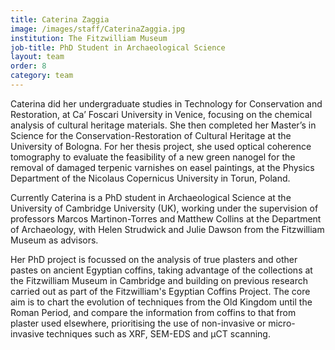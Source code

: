 ```yaml
---
title: Caterina Zaggia
image: /images/staff/CaterinaZaggia.jpg
institution: The Fitzwilliam Museum
job-title: PhD Student in Archaeological Science
layout: team
order: 8
category: team
---
```

Caterina did her undergraduate studies in Technology for Conservation and Restoration, at Ca’ Foscari University in Venice, focusing on the chemical analysis of cultural heritage materials. She then completed her Master’s in Science for the Conservation-Restoration of Cultural Heritage at the University of Bologna. For her thesis project, she used optical coherence tomography to evaluate the feasibility of a new green nanogel for the removal of damaged terpenic varnishes on easel paintings, at the Physics Department of the Nicolaus Copernicus University in Torun, Poland.

Currently Caterina is a PhD student in Archaeological Science at the University of Cambridge University (UK), working under the supervision of professors Marcos Martinon-Torres and Matthew Collins at the Department of Archaeology, with Helen Strudwick and Julie Dawson from the Fitzwilliam Museum as advisors.

Her PhD project is focussed on the analysis of true plasters and other pastes on ancient Egyptian coffins, taking advantage of the collections at the Fitzwilliam Museum in Cambridge and building on previous research carried out as part of the Fitzwilliam's Egyptian Coffins Project. The core aim is to chart the evolution of techniques from the Old Kingdom until the Roman Period, and compare the information from coffins to that from plaster used elsewhere, prioritising the use of non-invasive or micro-invasive techniques such as XRF, SEM-EDS and µCT scanning.
